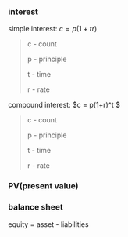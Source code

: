 ### interest

simple interest: $c = p(1+tr)$

> c - count
>
> p - principle
>
> t - time
>
> r - rate

compound interest: $c = p(1+r)^t $

> c - count
>
> p - principle
>
> t - time
>
> r - rate

### PV(present value)

### balance sheet

equity = asset - liabilities